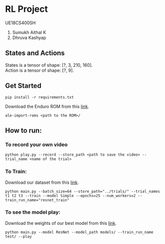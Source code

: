# RL Project
UE18CS400SH

1. Sumukh Aithal K
2. Dhruva Kashyap

## States and Actions
States is a tensor of shape: [?, 3, 210, 160].\
Action is a tensor of shape: [?, 9].


## Get Started
```
pip install -r requirements.txt
```
Download the Enduro ROM from this [link](http://www.atarimania.com/rom_collection_archive_atari_2600_roms.html).
```
ale-import-roms <path to the ROM>/
```
## How to run:
### To record your own video
```
python play.py --record --store_path <path to save the video> --trial_name <name of the trial>
```
### To Train:
Download our dataset from this [link](https://drive.google.com/drive/folders/1htqUDA1bmSQpJXIZFqcGUoAd4ubQkHOD?usp=sharing).

```
python main.py --batch_size=64 --store_path="../trials/" --trial_names t1 t2 t3 --train --model Simple --epochs=25 --num_workers=2 --train_run_name="resnet_train"
```

### To see the model play:
Download the weights of our best model from this [link](https://drive.google.com/drive/folders/1a6GFLtML6oousfi_xwAiBGzwYHpWhAAL?usp=sharing).

```
python main.py --model ResNet --model_path models/ --train_run_name test/ --play 
```
